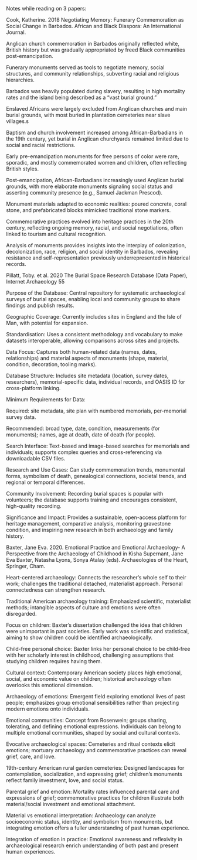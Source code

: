 Notes while reading on 3 papers:



Cook, Katherine. 2018 Negotiating Memory: Funerary Commemoration as Social Change in Barbados. African and Black Diaspora: An International Journal.

Anglican church commemoration in Barbados originally reflected white, British history but was gradually appropriated by freed Black communities post-emancipation.

Funerary monuments served as tools to negotiate memory, social structures, and community relationships, subverting racial and religious hierarchies.

Barbados was heavily populated during slavery, resulting in high mortality rates and the island being described as a “vast burial ground.”

Enslaved Africans were largely excluded from Anglican churches and main burial grounds, with most buried in plantation cemeteries near slave villages.s

Baptism and church involvement increased among African-Barbadians in the 19th century, yet burial in Anglican churchyards remained limited due to social and racial restrictions.

Early pre-emancipation monuments for free persons of color were rare, sporadic, and mostly commemorated women and children, often reflecting British styles.

Post-emancipation, African-Barbadians increasingly used Anglican burial grounds, with more elaborate monuments signaling social status and asserting community presence (e.g., Samuel Jackman Prescod).

Monument materials adapted to economic realities: poured concrete, coral stone, and prefabricated blocks mimicked traditional stone markers.

Commemorative practices evolved into heritage practices in the 20th century, reflecting ongoing memory, racial, and social negotiations, often linked to tourism and cultural recognition.

Analysis of monuments provides insights into the interplay of colonization, decolonization, race, religion, and social identity in Barbados, revealing resistance and self-representation previously underrepresented in historical records.



Pillatt, Toby. et al. 2020 The Burial Space Research Database (Data Paper), Internet Archaeology 55

Purpose of the Database: Central repository for systematic archaeological surveys of burial spaces, enabling local and community groups to share findings and publish results.

Geographic Coverage: Currently includes sites in England and the Isle of Man, with potential for expansion.

Standardisation: Uses a consistent methodology and vocabulary to make datasets interoperable, allowing comparisons across sites and projects.

Data Focus: Captures both human-related data (names, dates, relationships) and material aspects of monuments (shape, material, condition, decoration, tooling marks).

Database Structure: Includes site metadata (location, survey dates, researchers), memorial-specific data, individual records, and OASIS ID for cross-platform linking.

Minimum Requirements for Data:

Required: site metadata, site plan with numbered memorials, per-memorial survey data.

Recommended: broad type, date, condition, measurements (for monuments); names, age at death, date of death (for people).

Search Interface: Text-based and image-based searches for memorials and individuals; supports complex queries and cross-referencing via downloadable CSV files.

Research and Use Cases: Can study commemoration trends, monumental forms, symbolism of death, genealogical connections, societal trends, and regional or temporal differences.

Community Involvement: Recording burial spaces is popular with volunteers; the database supports training and encourages consistent, high-quality recording.

Significance and Impact: Provides a sustainable, open-access platform for heritage management, comparative analysis, monitoring gravestone condition, and inspiring new research in both archaeology and family history.



Baxter, Jane Eva. 2020. Emotional Practice and Emotional Archaeology- A Perspective from the Archaeology of Childhood in Kisha Supernant, Jane Eva Baxter, Natasha Lyons, Sonya Atalay (eds). Archaeologies of the Heart, Springer, Cham.


Heart-centered archaeology: Connects the researcher’s whole self to their work; challenges the traditional detached, materialist approach. Personal connectedness can strengthen research.

Traditional American archaeology training: Emphasized scientific, materialist methods; intangible aspects of culture and emotions were often disregarded.

Focus on children: Baxter’s dissertation challenged the idea that children were unimportant in past societies. Early work was scientific and statistical, aiming to show children could be identified archaeologically.

Child-free personal choice: Baxter links her personal choice to be child-free with her scholarly interest in childhood, challenging assumptions that studying children requires having them.

Cultural context: Contemporary American society places high emotional, social, and economic value on children; historical archaeology often overlooks this emotional dimension.

Archaeology of emotions: Emergent field exploring emotional lives of past people; emphasizes group emotional sensibilities rather than projecting modern emotions onto individuals.

Emotional communities: Concept from Rosenwein; groups sharing, tolerating, and defining emotional expressions. Individuals can belong to multiple emotional communities, shaped by social and cultural contexts.

Evocative archaeological spaces: Cemeteries and ritual contexts elicit emotions; mortuary archaeology and commemorative practices can reveal grief, care, and love.

19th-century American rural garden cemeteries: Designed landscapes for contemplation, socialization, and expressing grief; children’s monuments reflect family investment, love, and social status.

Parental grief and emotion: Mortality rates influenced parental care and expressions of grief; commemorative practices for children illustrate both material/social investment and emotional attachment.

Material vs emotional interpretation: Archaeology can analyze socioeconomic status, identity, and symbolism from monuments, but integrating emotion offers a fuller understanding of past human experience.

Integration of emotion in practice: Emotional awareness and reflexivity in archaeological research enrich understanding of both past and present human experiences.




